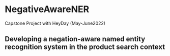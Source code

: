 # NegativeAwareNER
Capstone Project with HeyDay (May-June2022)

## Developing a negation-aware named entity recognition system in the product search context

